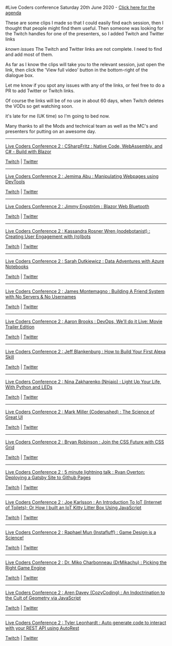 #Live Coders conference Saturday 20th June 2020 - [Click here for the agenda](https://clips.twitch.tv/SavoryAbstemiousGuanacoHeyGuys)

These are some clips I made so that I could easily find each session, then I thought that people might find them useful. Then someone was looking for the Twitch handles for one of the presenters, so I added Twitch and Twitter links

*known issues* The Twitch and Twitter links are not complete. I need to find and add most of them.

As far as I know the clips will take you to the relevant session, just open the link, then click the 'View full video' button in the bottom-right of the dialogue box.

Let me know if you spot any issues with any of the links, or feel free to do a PR to add Twitter or Twitch links.

Of course the links will be of no use in about 60 days, when Twitch deletes the VODs so get watching soon.

it's late for me (UK time) so I'm going to bed now.

Many thanks to all the Mods and technical team as well as the MC's and presenters for putting on an awesome day.

___
[Live Coders Conference 2 : CSharpFritz : Native Code, WebAssembly, and C# - Build with Blazor](https://clips.twitch.tv/DifficultEncouragingSowThisIsSparta)

[Twitch](https://www.twitch.tv/csharpfritz)
 | [Twitter](https://twitter.com/csharpfritz)

___
[Live Coders Conference 2 : Jemima Abu : Manipulating Webpages using DevTools](https://clips.twitch.tv/CrepuscularDeterminedPrariedogShazBotstix)

[Twitch](https://www.twitch.tv/x)
 | [Twitter](https://twitter.com/x)

___
[Live Coders Conference 2 : Jimmy Engström : Blazor Web Bluetooth](https://clips.twitch.tv/AdorableAlertEndiveNononoCat)

[Twitch](https://www.twitch.tv/x)
 | [Twitter](https://twitter.com/x)

___
[Live Coders Conference 2 : Kassandra Rosner Wren (nodebotanist) : Creating User Engagement with (ro)bots](https://clips.twitch.tv/TastyPrettiestCoyoteBrokeBack)

[Twitch](https://www.twitch.tv/x)
 | [Twitter](https://twitter.com/x)

___
[Live Coders Conference 2 : Sarah Dutkiewicz : Data Adventures with Azure Notebooks](https://clips.twitch.tv/SwissCrepuscularGoatSoBayed)

[Twitch](https://www.twitch.tv/x)
 | [Twitter](https://twitter.com/x)

___
[Live Coders Conference 2 : James Montemagno : Building A Friend System with No Servers & No Usernames](https://clips.twitch.tv/SingleObeseMacaroniDancingBanana)

[Twitch](https://www.twitch.tv/x)
 | [Twitter](https://twitter.com/x)

___
[Live Coders Conference 2 : Aaron Brooks : DevOps, We'll do it Live: Movie Trailer Edition](https://clips.twitch.tv/VivaciousSavoryOilFrankerZ)

[Twitch](https://www.twitch.tv/x)
 | [Twitter](https://twitter.com/x)

___
[Live Coders Conference 2 : Jeff Blankenburg : How to Build Your First Alexa Skill](https://clips.twitch.tv/GiftedSeductiveDugongSMOrc)

[Twitch](https://www.twitch.tv/x)
 | [Twitter](https://twitter.com/x)

___
[Live Coders Conference 2 : Nina Zakharenko (Nnjaio) : Light Up Your Life, With Python and LEDs](https://clips.twitch.tv/SourMoistConsoleWutFace) 

[Twitch](https://www.twitch.tv/x)
 | [Twitter](https://twitter.com/x)

___
[Live Coders Conference 2 : Mark Miller (Coderushed) : The Science of Great UI](https://clips.twitch.tv/PrettiestBeautifulCaterpillarTheTarFu)

[Twitch](https://www.twitch.tv/CodeRushed)
 | [Twitter](https://twitter.com/millermark)

___
[Live Coders Conference 2 : Bryan Robinson : Join the CSS Future with CSS Grid](https://clips.twitch.tv/BrightRacyMoonSquadGoals)

[Twitch](https://www.twitch.tv/bryanlrobinson)
 | [Twitter](https://twitter.com/brob)

___
[Live Coders Conference 2 : 5 minute lightning talk : Ryan Overton: Deploying a Gatsby Site to Github Pages](https://clips.twitch.tv/FaintAverageTirePRChase)

[Twitch](https://www.twitch.tv/developersgarage)
 | [Twitter](https://twitter.com/ryano9791)

___
[Live Coders Conference 2 : Joe Karlsson : An Introduction To IoT (Internet of Toilets); Or How I built an IoT Kitty Litter Box Using JavaScript](https://clips.twitch.tv/BenevolentSquareIguanaDansGame)

[Twitch](https://www.twitch.tv/joe_karlsson)
 | [Twitter](https://twitter.com/JoeKarlsson1)

___
[Live Coders Conference 2 : Raphael Mun (Instafluff) : Game Design is a Science!](https://clips.twitch.tv/FairVictoriousYamKappaClaus)

[Twitch](https://www.twitch.tv/instafluff)
 | [Twitter](https://twitter.com/InstafluffTV)

___
[Live Coders Conference 2 : Dr. Miko Charbonneau (DrMikachu) : Picking the Right Game Engine](https://clips.twitch.tv/ThirstySucculentMilkOpieOP)

[Twitch](https://twitch.tv/drmikachu)
 | [Twitter](https://twitter.com/drmikachu)

___

[Live Coders Conference 2 : Aren Davey (CozyCoding) : An Indoctrination to the Cult of Geometry via JavaScript](https://clips.twitch.tv/DelightfulTolerantShrimpLeeroyJenkins)

[Twitch](https://www.twitch.tv/x)
 | [Twitter](https://twitter.com/x)

___
[Live Coders Conference 2 : Tyler Leonhardt : Auto generate code to interact with your REST API using AutoRest](https://clips.twitch.tv/EnticingCrackyLampFailFish)

[Twitch](https://www.twitch.tv/x)
 | [Twitter](https://twitter.com/x)
